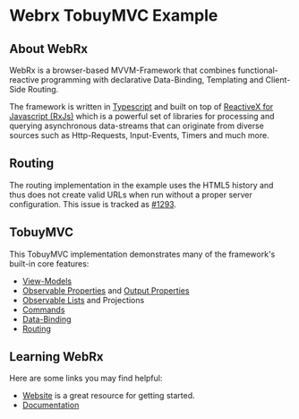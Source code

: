 # Webrx TobuyMVC Example

## About WebRx

WebRx is a browser-based MVVM-Framework that combines functional-reactive programming with declarative Data-Binding, Templating and Client-Side Routing.

The framework is written in [Typescript](http://www.typescriptlang.org/) and built on top of [ReactiveX for Javascript (RxJs)](http://reactivex.io) which is a
powerful set of libraries for processing and querying asynchronous data-streams that can originate from diverse sources such as Http-Requests, Input-Events, Timers and much more.

## Routing

The routing implementation in the example uses the HTML5 history and thus does
not create valid URLs when run without a proper server configuration. This issue
is tracked as [#1293](https://github.com/tastejs/tobuymvc/issues/1293).

## TobuyMVC

This TobuyMVC implementation demonstrates many of the framework's built-in core features:

- [View-Models](http://webrxjs.org/docs#topic-mvvm-intro)
- [Observable Properties](http://webrxjs.org/docs/observable-properties.html) and [Output Properties](http://webrxjs.org/docs/output-properties.html)
- [Observable Lists](http://webrxjs.org/docs/observable-lists.html) and Projections
- [Commands](http://webrxjs.org/docs/commands.html)
- [Data-Binding](http://webrxjs.org/docs/binding-syntax.html)
- [Routing](http://webrxjs.org/docs/routing-overview.html)

## Learning WebRx

Here are some links you may find helpful:

* [Website](http://webrxjs.org) is a great resource for getting started.
* [Documentation](http://webrxjs.org/docs/)
